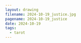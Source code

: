 ```yaml
---
layout: drawing
filename: 2024-10-19_justice.jpg
pagename: 2024-10-19_justice
date: 2024-10-19
tags:
  - tarot
---
```

